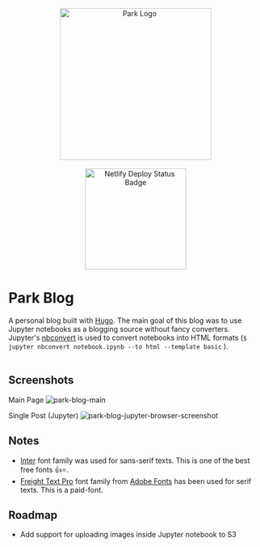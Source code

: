 <p align="center">
  <a href="https://park.is">
    <img src="https://user-images.githubusercontent.com/1064036/85344966-c0ce1400-b4b6-11ea-8841-3498fbc0d1b1.png" alt="Park Logo" width="300" />
  </a>
  <br /><br />
  <a href="https://app.netlify.com/sites/park-blog/deploys">
    <img src="https://api.netlify.com/api/v1/badges/509e708b-909e-49d7-a6cf-eeed6fe0d935/deploy-status" alt="Netlify Deploy Status Badge" width="200" />
  </a>
</p>

# Park Blog
A personal blog built with [Hugo](https://gohugo.io/). The main goal of this blog was to use Jupyter notebooks as a blogging source without fancy converters. Jupyter's [nbconvert](https://github.com/jupyter/nbconvert) is  used to convert notebooks into HTML formats (`$ jupyter nbconvert notebook.ipynb --to html --template basic` ).<br><br>

## Screenshots

Main Page
![park-blog-main](https://user-images.githubusercontent.com/1064036/85345549-5ae28c00-b4b8-11ea-885b-86a5e23c21fc.png)

Single Post (Jupyter)
![park-blog-jupyter-browser-screenshot](https://user-images.githubusercontent.com/1064036/85345284-c1b37580-b4b7-11ea-85ab-fb694563d154.png)

## Notes

- [Inter](https://rsms.me/inter/) font family was used for sans-serif texts. This is one of the best free fonts :+1::star:.
- [Freight Text Pro](https://fonts.adobe.com/fonts/freight-text) font family from [Adobe Fonts](https://fonts.adobe.com/) has been used for serif texts. This is a paid-font.

## Roadmap
- Add support for uploading images inside Jupyter notebook to S3
